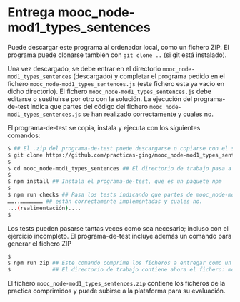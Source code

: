 # Entrega mooc_node-mod1_types_sentences

Puede descargar este programa
al ordenador local, como un fichero ZIP. El programa puede clonarse también con `git clone ..` (si
git está instalado).

Una vez descargado, se debe entrar en el directorio `mooc_node-mod1_types_sentences` (descargado) y
completar el programa pedido en el fichero `mooc_node-mod1_types_sentences.js` (este fichero esta ya vacío
en dicho directorio). El fichero `mooc_node-mod1_types_sentences.js` debe editarse o sustituirse por otro con
la solución. La ejecución del programa-de-test indica que partes del código del fichero
`mooc_node-mod1_types_sentences.js` se han realizado correctamente y cuales no.

El programa-de-test se copia, instala y ejecuta con los siguientes comandos:

```bash
$ ## El .zip del programa-de-test puede descargarse o copiarse con el siguiente comando:
$ git clone https://github.com/practicas-ging/mooc_node-mod1_types_sentences
$
$ cd mooc_node-mod1_types_sentences ## El directorio de trabajo pasa a ser el del proyecto copiado: entrega_
$
$ npm install ## Instala el programa-de-test, que es un paquete npm
$
$ npm run checks ## Pasa los tests indicando que partes de mooc_node-mod1_types_sentences.js
……..………………… ## están correctamente implementadas y cuales no.
...(realimentación)....
$
```

Los tests pueden pasarse tantas veces como sea necesario; incluso con el ejercicio incompleto.
El programa-de-test incluye además un comando para generar el fichero ZIP

```bash
$
$ npm run zip ## Este comando comprime los ficheros a entregar como un fichero xx.zip
$             ## El directorio de trabajo contiene ahora el fichero: mooc_node-mod1_types_sentences.zip
```

El fichero `mooc_node-mod1_types_sentences.zip` contiene los ficheros de la practica comprimidos y puede subirse a la plataforma para su evaluación.
